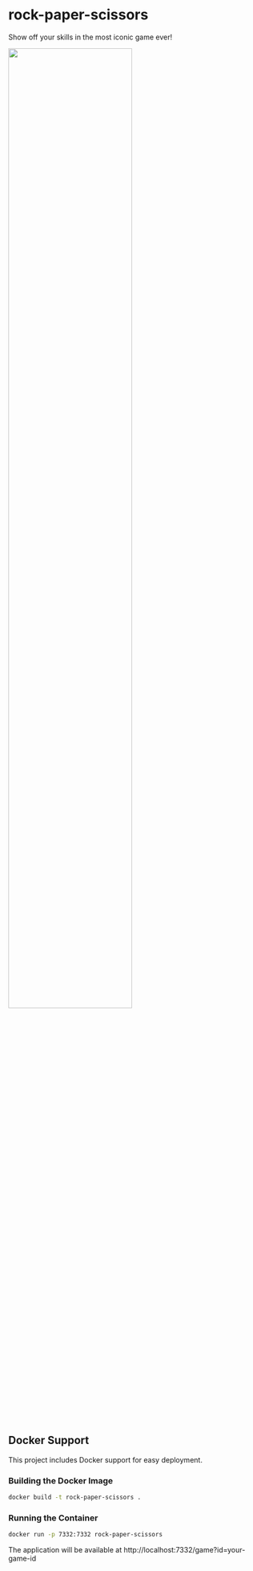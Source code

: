 # rock-paper-scissors
Show off your skills in the most iconic game ever!

<img src="https://i.imgur.com/pMCpZ6n.png" width="70%" />

## Docker Support

This project includes Docker support for easy deployment.

### Building the Docker Image

```bash
docker build -t rock-paper-scissors .
```

### Running the Container

```bash
docker run -p 7332:7332 rock-paper-scissors
```

The application will be available at http://localhost:7332/game?id=your-game-id
